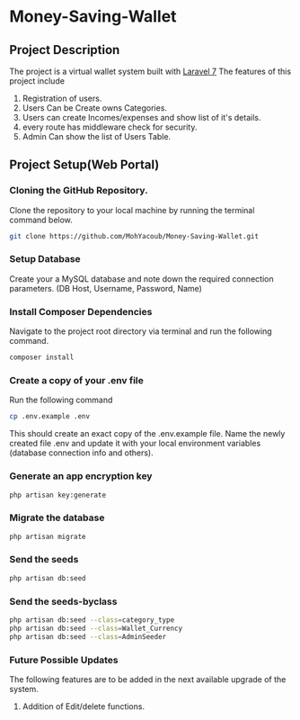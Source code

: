 # Money-Saving-Wallet

## Project Description

The project is a virtual wallet system built with [Laravel 7](https://laravel.com) The features of this project include

1. Registration of users.
2. Users Can be Create owns Categories.
3. Users can create Incomes/expenses and show list of it's details.
4. every route has middleware check for security.
5. Admin Can show the list of Users Table.

## Project Setup(Web Portal)

### Cloning the GitHub Repository.

Clone the repository to your local machine by running the terminal command below.

```bash
git clone https://github.com/MohYacoub/Money-Saving-Wallet.git
```

### Setup Database

Create your a MySQL database and note down the required connection parameters. (DB Host, Username, Password, Name)

### Install Composer Dependencies

Navigate to the project root directory via terminal and run the following command.

```bash
composer install
```

### Create a copy of your .env file

Run the following command

```bash
cp .env.example .env
```

This should create an exact copy of the .env.example file. Name the newly created file .env and update it with your local environment variables (database connection info and others).

### Generate an app encryption key

```bash
php artisan key:generate
```

### Migrate the database

```bash
php artisan migrate
```

### Send the seeds

```bash
php artisan db:seed
```

### Send the seeds-byclass

```bash
php artisan db:seed --class=category_type
php artisan db:seed --class=Wallet_Currency
php artisan db:seed --class=AdminSeeder

```

### Future Possible Updates

The following features are to be added in the next available upgrade of the system.

1. Addition of Edit/delete functions.
